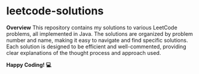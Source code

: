 # leetcode-solutions

**Overview**
This repository contains my solutions to various LeetCode problems, all implemented in Java. The solutions are organized by problem number and name, making it easy to navigate and find specific solutions. Each solution is designed to be efficient and well-commented, providing clear explanations of the thought process and approach used.


**Happy Coding! 💻**

